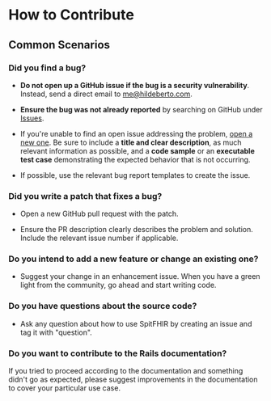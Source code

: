 # How to Contribute

## Common Scenarios

### Did you find a bug?

* **Do not open up a GitHub issue if the bug is a security vulnerability**. Instead, send a direct email to me@hildeberto.com.

* **Ensure the bug was not already reported** by searching on GitHub under [Issues](https://github.com/htmfilho/spitfhir/issues).

* If you're unable to find an open issue addressing the problem, [open a new one](https://github.com/htmfilho/spitfhir/issues/new). Be sure to include a **title and clear description**, as much relevant information as possible, and a **code sample** or an **executable test case** demonstrating the expected behavior that is not occurring.

* If possible, use the relevant bug report templates to create the issue.

### Did you write a patch that fixes a bug?

* Open a new GitHub pull request with the patch.

* Ensure the PR description clearly describes the problem and solution. Include the relevant issue number if applicable.

### Do you intend to add a new feature or change an existing one?

* Suggest your change in an enhancement issue. When you have a green light from the community, go ahead and start writing code.

### Do you have questions about the source code?

* Ask any question about how to use SpitFHIR by creating an issue and tag it with "question".

### Do you want to contribute to the Rails documentation?

If you tried to proceed according to the documentation and something didn't go as expected, please suggest improvements in the documentation to cover your particular use case.
